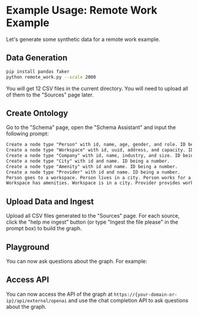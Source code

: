 # Example Usage: Remote Work Example

Let's generate some synthetic data for a remote work example.

## Data Generation
```bash
pip install pandas faker
python remote_work.py --scale 2000
```
You will get 12 CSV files in the current directory. You will need to upload all of them to the "Sources" page later.

## Create Ontology
Go to the "Schema" page, open the "Schema Assistant" and input the following prompt:
```md
Create a node type "Person" with id, name, age, gender, and role. ID being a number.
Create a node type "Workspace" with id, uuid, address, and capacity. ID being a number.
Create a node type "Company" with id, name, industry, and size. ID being a number.
Create a node type "City" with id and name. ID being a number.
Create a node type "Amenity" with id and name. ID being a number.
Create a node type "Provider" with id and name. ID being a number.
Person goes to a workspace. Person lives in a city. Person works for a company.
Workspace has amenities. Workspace is in a city. Provider provides workspace.
```

## Upload Data and Ingest
Upload all CSV files generated to the "Sources" page.
For each source, click the "help me ingest" button (or type "Ingest the file please" in the prompt box) to build the graph.

## Playground
You can now ask questions about the graph. For example:

## Access API
You can now access the API of the graph at `https://{your-domain-or-ip}/api/external/openai` and use the chat completion API to ask questions about the graph. 